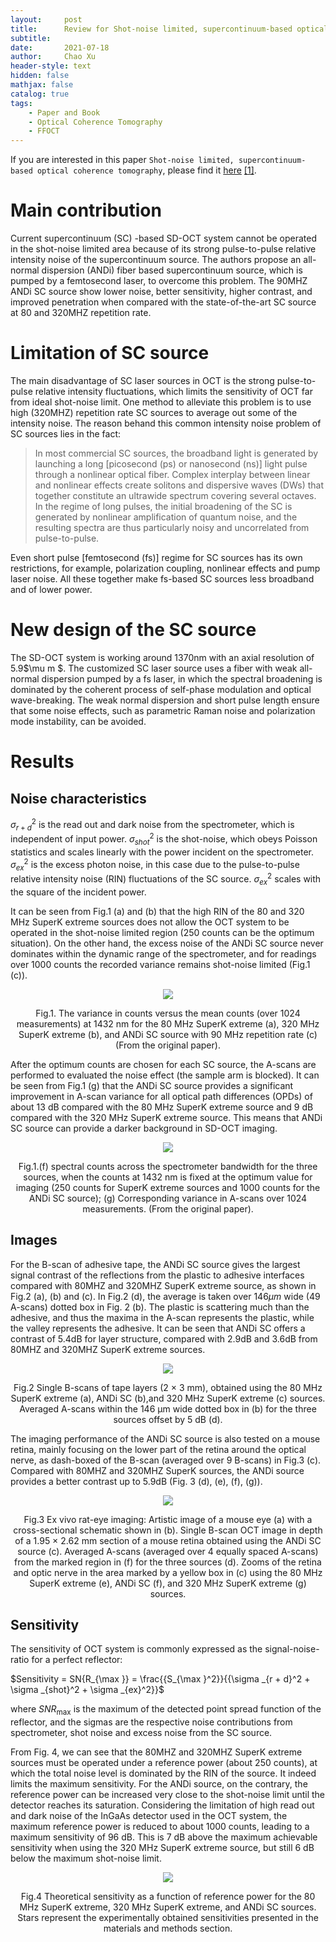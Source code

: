 ```yaml
---
layout:     post
title:      Review for Shot-noise limited, supercontinuum-based optical coherence tomography
subtitle:   
date:       2021-07-18
author:     Chao Xu
header-style: text
hidden: false 
mathjax: false
catalog: true
tags:
    - Paper and Book
    - Optical Coherence Tomography
    - FFOCT
---
```


If you are interested in this paper `Shot-noise limited, supercontinuum-based optical coherence tomography`, please find it [here](https://doi.org/10.1038/s41592-020-0853-5) [[1]](https://doi.org/10.1038/s41592-020-0853-5).

# Main contribution

Current supercontinuum (SC) -based SD-OCT system cannot be operated in the shot-noise limited area because of its strong pulse-to-pulse relative intensity noise of the supercontinuum source. The authors propose an all-normal dispersion (ANDi) fiber based supercontinuum source, which is pumped by a femtosecond laser, to overcome this problem. The 90MHZ ANDi SC source show lower noise, better sensitivity, higher contrast, and improved penetration when compared with the state-of-the-art SC source  at 80 and 320MHZ repetition rate.   

# Limitation of SC source

The main disadvantage of SC laser sources in OCT is the strong pulse-to-pulse relative intensity fluctuations, which limits the sensitivity of OCT far from ideal shot-noise limit. One method to alleviate this problem is to use high (320MHZ) repetition rate SC sources to average out some of the intensity noise. The reason behand this common intensity noise problem of SC sources  lies in the fact:

> In most commercial SC sources, the broadband light is generated by launching a long [picosecond (ps) or nanosecond (ns)] light pulse through a nonlinear optical fiber. Complex interplay between linear and nonlinear effects create solitons and dispersive waves (DWs) that together constitute an ultrawide spectrum covering several octaves. In the regime of long pulses, the initial broadening of the SC is generated by nonlinear amplification of quantum noise, and the resulting spectra are thus particularly noisy and uncorrelated from pulse-to-pulse.   

Even short pulse [femtosecond (fs)] regime for SC sources has its own restrictions, for example, polarization coupling,  nonlinear effects and pump laser noise. All these together make fs-based SC sources less broadband and of lower power.

# New design of the SC source

The SD-OCT system is working around 1370nm with an axial resolution of 5.9$\mu m $. The customized SC laser source uses a fiber with weak all-normal dispersion pumped by a fs laser, in which the spectral broadening is dominated by the coherent process of self-phase modulation and optical wave-breaking. The weak normal dispersion and short pulse length ensure that some noise effects, such as parametric Raman noise and polarization mode instability, can be avoided.

# Results

## Noise characteristics

$\sigma _{r + d}^2$ is the read out and dark noise from the spectrometer, which is independent of input power. $\sigma _{shot}^2$ is the shot-noise, which obeys Poisson statistics and scales linearly with the power incident on the spectrometer. $\sigma _{ex}^2$ is the excess photon noise, in this case due to the pulse-to-pulse relative intensity noise (RIN) fluctuations of the SC source. $\sigma _{ex}^2$ scales with the square of the incident power.  

It can be seen from Fig.1 (a) and (b) that the high RIN of the 80 and 320 MHz SuperK extreme sources does not allow the OCT system to be operated in the shot-noise limited region (250 counts can be the optimum situation). On the other hand, the excess noise of the ANDi SC source  never dominates within the dynamic range of the spectrometer, and for readings over 1000 counts the recorded variance remains shot-noise limited (Fig.1 (c)).   

 <p align="center">
<img src="https://i.loli.net/2021/07/18/MCY1fVPxEuS2NRF.png">
</p>
<p style="text-align:center;">Fig.1. The variance in counts versus the mean counts (over 1024 measurements) at 1432 nm for the 80 MHz SuperK extreme (a), 320 MHz SuperK extreme (b), and ANDi SC source with 90 MHz repetition rate (c) (From the original paper).</p>

After the optimum counts are chosen for each SC source, the A-scans are performed to evaluated the noise effect (the sample arm is blocked). It can be seen from Fig.1 (g) that  the ANDi SC source provides a significant improvement in A-scan variance for all optical path differences (OPDs) of about 13 dB compared with the 80 MHz SuperK extreme source and 9 dB compared with the 320 MHz SuperK extreme source. This means that ANDi SC source can provide a darker background in SD-OCT imaging.

 <p align="center">
<img src="https://i.loli.net/2021/07/18/qLwMHkWSJ7C6Gy3.png">
</p>
<p style="text-align:center;">Fig.1.(f) spectral counts across the spectrometer bandwidth for the three sources, when the counts at 1432 nm is fixed at the optimum value for
imaging (250 counts for SuperK extreme sources and 1000 counts for the ANDi SC source); (g)  Corresponding variance in A-scans over 1024 measurements. (From the original paper).</p>

## Images

For the B-scan of adhesive tape, the ANDi SC source gives the largest signal contrast of the reflections from the
plastic to adhesive interfaces compared with 80MHZ and 320MHZ SuperK extreme source, as shown in Fig.2 (a), (b) and (c). In Fig.2 (d), the average is taken over 146$\mu m$ wide (49 A-scans) dotted box in Fig. 2 (b). The plastic is scattering much than the adhesive, and thus the maxima in the A-scan represents the plastic, while the valley represents the adhesive. It can be seen that ANDi SC offers a contrast of 5.4dB for layer structure, compared with 2.9dB and 3.6dB from 80MHZ and 320MHZ SuperK extreme sources. 

 <p align="center">
<img src="https://i.loli.net/2021/07/18/aJS9jEN5UnWtXO4.png">
</p>
<p style="text-align:center;">Fig.2 Single B-scans of tape layers (2 × 3 mm), obtained using the 80 MHz SuperK extreme (a), ANDi SC (b),and 320 MHz SuperK extreme (c) sources. Averaged A-scans within the 146 μm wide dotted box in (b) for the three sources offset by 5 dB (d).</p>

The imaging performance of the ANDi SC source is also tested on a mouse retina, mainly focusing on the lower part of the retina around the optical nerve, as dash-boxed of the B-scan (averaged over 9 B-scans) in Fig.3 (c). Compared with 80MHZ and 320MHZ SuperK sources, the ANDi source provides a better contrast up to 5.9dB (Fig. 3 (d), (e), (f), (g)).

 <p align="center">
<img src="https://i.loli.net/2021/07/18/nByZgqkI9jRAfKC.png">
</p>
<p style="text-align:center;">Fig.3  Ex vivo rat-eye imaging: Artistic image of a mouse eye (a) with a cross-sectional schematic shown in (b). Single B-scan OCT image in depth of a 1.95 × 2.62 mm section of a mouse retina obtained using the ANDi SC source (c). Averaged A-scans (averaged over 4 equally spaced A-scans) from the marked region in (f) for the three sources (d). Zooms of the retina and optic nerve in the area marked by a yellow box in (c) using the 80 MHz SuperK extreme (e), ANDi SC (f), and 320 MHz SuperK extreme (g) sources.</p>

## Sensitivity

The sensitivity of OCT system is commonly expressed as the signal-noise-ratio for a perfect reflector:

$Sensitivity = SN{R_{\max }} = \frac{{S_{\max }^2}}{{\sigma _{r + d}^2 + \sigma _{shot}^2 + \sigma _{ex}^2}}$

 where $SN{R_{\max }}$ is the maximum of the detected point spread function of the reflector, and the sigmas are the respective noise contributions from spectrometer, shot noise and excess noise from the SC source. 

From Fig. 4, we can see that the 80MHZ and 320MHZ SuperK extreme sources must be operated under a reference power (about 250 counts), at which the total noise level is dominated by the RIN of the source. It indeed limits the maximum sensitivity. For the ANDi source, on the contrary, the reference power can be increased very close to the shot-noise limit until the detector reaches its saturation. Considering the limitation of high read out and dark noise of the InGaAs detector used in the OCT system,   the maximum reference power is reduced to about 1000 counts, leading to a maximum sensitivity of 96 dB. This is 7 dB above the maximum achievable sensitivity when using the 320 MHz SuperK extreme source, but still 6 dB below the maximum shot-noise limit.  

<p align="center">
<img src="https://i.loli.net/2021/07/18/GZIDRzm3lQdp1jq.png">
</p>
<p style="text-align:center;">Fig.4  Theoretical sensitivity as a function of reference power for the 80 MHz SuperK extreme, 320 MHz SuperK extreme, and ANDi SC sources. Stars represent the experimentally obtained sensitivities presented in the materials and methods section. </p>

